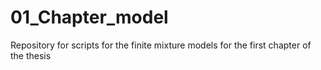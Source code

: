 # 01_Chapter_model
Repository for scripts for the finite mixture models for the first chapter of the thesis 

